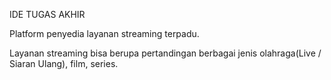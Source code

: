 IDE TUGAS AKHIR

Platform penyedia layanan streaming terpadu.

Layanan streaming bisa berupa pertandingan berbagai jenis olahraga(Live / Siaran Ulang), film, series.
